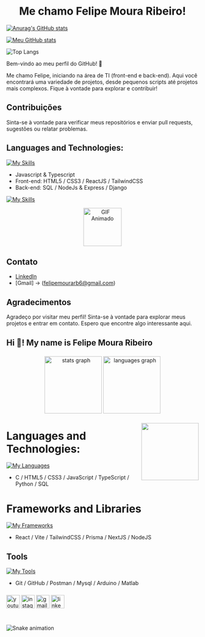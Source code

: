 <h1 align="center"> Me chamo Felipe Moura Ribeiro! </h1>

[![Anurag's GitHub stats](https://github-readme-stats.vercel.app/api?username=anuraghazra)](https://github.com/anuraghazra/github-readme-stats)

[![Meu GitHub stats](https://github-readme-stats.vercel.app/api?username=anuraghazra)](https://github.com/felipemoura6/github-readme-stats&theme=radical)

![Top Langs](https://github-readme-stats.vercel.app/api/top-langs/?username=felipemoura6&hide_progress=true&theme=radical)


Bem-vindo ao meu perfil do GitHub! 👋

Me chamo Felipe, iniciando na área de TI (front-end e back-end). Aqui você encontrará uma variedade de projetos, desde pequenos scripts até projetos mais complexos. Fique à vontade para explorar e contribuir!


## Contribuições

Sinta-se à vontade para verificar meus repositórios e enviar pull requests, sugestões ou relatar problemas.


## Languages and Technologies:

[![My Skills](https://skillicons.dev/icons?i=js,html,css,react,ts,vite,tailwind)](https://skillicons.dev)
- Javascript & Typescript
- Front-end: HTML5 / CSS3 / ReactJS / TailwindCSS
- Back-end: SQL / NodeJs & Express / Django


[![My Skills](https://skillicons.dev/icons?i=mysql,prisma)](https://skillicons.dev)

<div align="center">
  <img src="https://github.com/felipemoura6/felipemoura6/assets/122798291/31d9fc64-0268-4299-b674-c6362d1eed46" alt="GIF Animado" width="100" />
</div>


## Contato

- [LinkedIn](https://www.linkedin.com/in/felipe-moura-ribeiro-571b84232/)
- [Gmail] -> (felipemourarb6@gmail.com)


## Agradecimentos

Agradeço por visitar meu perfil! Sinta-se à vontade para explorar meus projetos e entrar em contato. Espero que encontre algo interessante aqui.







<h2 align="left">Hi 👋! My name is Felipe Moura Ribeiro</h2>

###

<div align="center">
  <img src="https://github-readme-stats.vercel.app/api?username=felipemoura6&hide_title=false&hide_rank=false&show_icons=true&include_all_commits=true&count_private=true&disable_animations=false&theme=dracula&locale=en&hide_border=false" height="150" alt="stats graph"  />
  <img src="https://github-readme-stats.vercel.app/api/top-langs?username=felipemoura6&locale=en&hide_title=false&layout=compact&card_width=320&langs_count=5&theme=dracula&hide_border=false" height="150" alt="languages graph"  />
</div>

###

<img align="right" height="150" src="https://user-images.githubusercontent.com/74038190/213866269-5d00981c-7c98-46d7-8a8e-16f462f15227.gif"  />

###

<div align="left">

# Languages and Technologies:

[![My Languages](https://skillicons.dev/icons?i=js,html,css,ts,python,c)](https://skillicons.dev)

- C / HTML5 / CSS3 / JavaScript / TypeScript / Python / SQL


# Frameworks and Libraries
[![My Frameworks](https://skillicons.dev/icons?i=react,vite,tailwind,prisma,nextjs,nodejs)](https://skillicons.dev)

- React / Vite / TailwindCSS / Prisma / NextJS / NodeJS

  
## Tools
[![My Tools](https://skillicons.dev/icons?i=git,github,postman,mysql,arduino,matlab)](https://skillicons.dev)

- Git / GitHub / Postman / Mysql / Arduino / Matlab
  

</div>

###

<div align="left">
  <img src="https://img.shields.io/static/v1?message=Youtube&logo=youtube&label=&color=FF0000&logoColor=white&labelColor=&style=for-the-badge" height="35" alt="youtube logo"  />
  <img src="https://img.shields.io/static/v1?message=Instagram&logo=instagram&label=&color=E4405F&logoColor=white&labelColor=&style=for-the-badge" height="35" alt="instagram logo"  />
  <img src="https://img.shields.io/static/v1?message=Gmail&logo=gmail&label=&color=D14836&logoColor=white&labelColor=&style=for-the-badge" height="35" alt="gmail logo"  />
  <img src="https://img.shields.io/static/v1?message=LinkedIn&logo=linkedin&label=&color=0077B5&logoColor=white&labelColor=&style=for-the-badge" height="35" alt="linkedin logo"  />
</div>

###

<br clear="both">

<img src="https://raw.githubusercontent.com/felipemoura6/felipemoura6/output/snake.svg" alt="Snake animation" />

###
<!--

-->
